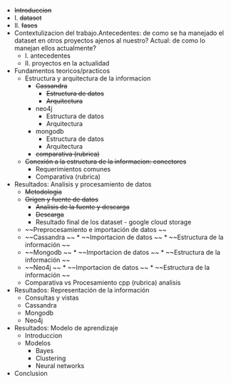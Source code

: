 
* ~~Introduccion~~
 * I. ~~dataset~~
 * II. ~~fases~~
* Contextulizacion del trabajo.Antecedentes: de como se ha manejado el dataset en otros proyectos ajenos al nuestro? Actual: de como lo manejan ellos actualmente?
  * I. antecedentes
  * II. proyectos en la actualidad
* Fundamentos teoricos/practicos
  * Estructura y arquitectura de la informacion
    * ~~Cassandra~~
      * ~~Estructura de datos~~
      * ~~Arquitectura~~
    * neo4j
      * Estructura de datos
      * Arquitectura
    * mongodb
      * Estructura de datos
      * Arquitectura
    * ~~comparativa (rubrica)~~
  * ~~Conexión a la estructura de la informacion: conectores~~
    * Requerimientos comunes
    * Comparativa (rubrica)
* Resultados: Analisis y procesamiento de datos
  * ~~Metodologia~~
  * ~~Origen y fuente de datos~~
    * ~~Analisis de la fuente y descarga~~
    * ~~Descarga~~
    * Resultado final de los dataset - google cloud storage
  *  ~~Preprocesamiento e importación de datos ~~
    *  ~~Cassandra ~~
      *  ~~Importacion de datos ~~
      *  ~~Estructura de la información ~~
    *  ~~Mongodb ~~
      *  ~~Importacion de datos ~~
      *  ~~Estructura de la información ~~
    *  ~~Neo4j ~~
      *  ~~Importacion de datos ~~
      *  ~~Estructura de la información ~~
    * Comparativa vs Procesamiento cpp (rubrica) analisis
 * Resultados: Representación de la información
   * Consultas y vistas
    * Cassandra
    * Mongodb
    * Neo4j
 * Resultados: Modelo de aprendizaje
   * Introduccion
   * Modelos
     * Bayes
     * Clustering
     * Neural networks
 * Conclusion
